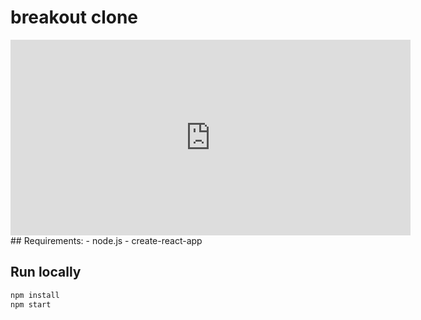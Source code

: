 # breakout clone

<iframe src="https://player.vimeo.com/video/459239175" width="640" height="313" frameborder="0" allow="autoplay; fullscreen" allowfullscreen></iframe>
## Requirements:
 - node.js
 - create-react-app
 

## Run locally
```bash
npm install
npm start
```



